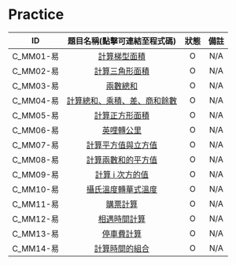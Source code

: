 # Practice

|ID|題目名稱(點擊可連結至程式碼)|狀態|備註|
|:-:|:-:|:-:|:-:|
|C_MM01-易|[計算梯型面積](./C_MM01_E/src/Main.java)|O|N/A|
|C_MM02-易|[計算三角形面積](./C_MM02_E/src/Main.java)|O|N/A|
|C_MM03-易|[兩數總和](./C_MM03_E/src/Main.java)|O|N/A|
|C_MM04-易|[計算總和、乘積、差、商和餘數](./C_MM04_E/src/Main.java)|O|N/A|
|C_MM05-易|[計算正方形面積](./C_MM05_E/src/Main.java)|O|N/A|
|C_MM06-易|[英哩轉公里](./C_MM06_E/src/Main.java)|O|N/A|
|C_MM07-易|[計算平方值與立方值](./C_MM07_E/src/Main.java)|O|N/A|
|C_MM08-易|[計算兩數和的平方值](./C_MM08_E/src/Main.java)|O|N/A|
|C_MM09-易|[計算 i 次方的值](./C_MM09_E/src/Main.java)|O|N/A|
|C_MM10-易|[攝氏溫度轉華式溫度](./C_MM10_E/src/Main.java)|O|N/A|
|C_MM11-易|[購票計算](./C_MM11_E/src/Main.java)|O|N/A|
|C_MM12-易|[相遇時間計算](./C_MM12_E/src/Main.java)|O|N/A|
|C_MM13-易|[停車費計算](./C_MM13_E/src/Main.java)|O|N/A|
|C_MM14-易|[計算時間的組合](./C_MM14_E/src/Main.java)|O|N/A|
